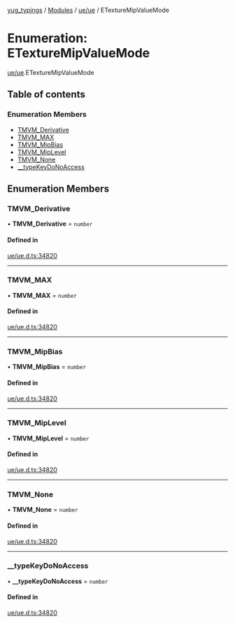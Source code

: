 [yug_typings](../README.md) / [Modules](../modules.md) / [ue/ue](../modules/ue_ue.md) / ETextureMipValueMode

# Enumeration: ETextureMipValueMode

[ue/ue](../modules/ue_ue.md).ETextureMipValueMode

## Table of contents

### Enumeration Members

- [TMVM\_Derivative](ue_ue.ETextureMipValueMode.md#tmvm_derivative)
- [TMVM\_MAX](ue_ue.ETextureMipValueMode.md#tmvm_max)
- [TMVM\_MipBias](ue_ue.ETextureMipValueMode.md#tmvm_mipbias)
- [TMVM\_MipLevel](ue_ue.ETextureMipValueMode.md#tmvm_miplevel)
- [TMVM\_None](ue_ue.ETextureMipValueMode.md#tmvm_none)
- [\_\_typeKeyDoNoAccess](ue_ue.ETextureMipValueMode.md#__typekeydonoaccess)

## Enumeration Members

### TMVM\_Derivative

• **TMVM\_Derivative** = `number`

#### Defined in

[ue/ue.d.ts:34820](https://github.com/YugMetaverse/yug_typings/blob/25cad34/ue/ue.d.ts#L34820)

___

### TMVM\_MAX

• **TMVM\_MAX** = `number`

#### Defined in

[ue/ue.d.ts:34820](https://github.com/YugMetaverse/yug_typings/blob/25cad34/ue/ue.d.ts#L34820)

___

### TMVM\_MipBias

• **TMVM\_MipBias** = `number`

#### Defined in

[ue/ue.d.ts:34820](https://github.com/YugMetaverse/yug_typings/blob/25cad34/ue/ue.d.ts#L34820)

___

### TMVM\_MipLevel

• **TMVM\_MipLevel** = `number`

#### Defined in

[ue/ue.d.ts:34820](https://github.com/YugMetaverse/yug_typings/blob/25cad34/ue/ue.d.ts#L34820)

___

### TMVM\_None

• **TMVM\_None** = `number`

#### Defined in

[ue/ue.d.ts:34820](https://github.com/YugMetaverse/yug_typings/blob/25cad34/ue/ue.d.ts#L34820)

___

### \_\_typeKeyDoNoAccess

• **\_\_typeKeyDoNoAccess** = `number`

#### Defined in

[ue/ue.d.ts:34820](https://github.com/YugMetaverse/yug_typings/blob/25cad34/ue/ue.d.ts#L34820)
